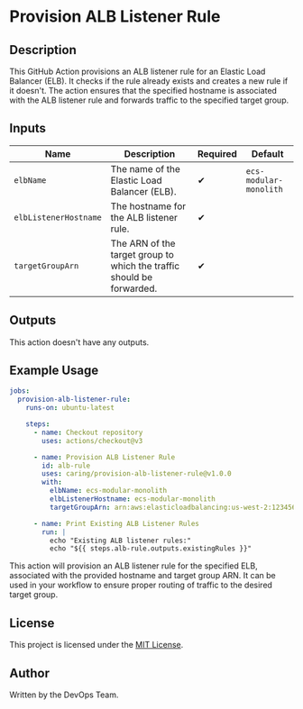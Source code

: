 # Provision ALB Listener Rule

## Description

This GitHub Action provisions an ALB listener rule for an Elastic Load Balancer (ELB). It checks if the rule already exists and creates a new rule if it doesn't. The action ensures that the specified hostname is associated with the ALB listener rule and forwards traffic to the specified target group.

## Inputs

| Name                  | Description                                                  | Required | Default                  |
| --------------------- | ------------------------------------------------------------ | -------- | ------------------------ |
| `elbName`             | The name of the Elastic Load Balancer (ELB).                | ✔        | `ecs-modular-monolith`   |
| `elbListenerHostname` | The hostname for the ALB listener rule.                      | ✔        |                          |
| `targetGroupArn`      | The ARN of the target group to which the traffic should be forwarded. | ✔        |                          |

## Outputs

This action doesn't have any outputs.

## Example Usage

```yaml
jobs:
  provision-alb-listener-rule:
    runs-on: ubuntu-latest

    steps:
      - name: Checkout repository
        uses: actions/checkout@v3

      - name: Provision ALB Listener Rule
        id: alb-rule
        uses: caring/provision-alb-listener-rule@v1.0.0
        with:
          elbName: ecs-modular-monolith
          elbListenerHostname: ecs-modular-monolith
          targetGroupArn: arn:aws:elasticloadbalancing:us-west-2:123456789012:targetgroup/example-target-group/abcdef1234567890

      - name: Print Existing ALB Listener Rules
        run: |
          echo "Existing ALB listener rules:"
          echo "${{ steps.alb-rule.outputs.existingRules }}"
```

This action will provision an ALB listener rule for the specified ELB, associated with the provided hostname and target group ARN. It can be used in your workflow to ensure proper routing of traffic to the desired target group.

## License

This project is licensed under the [MIT License](LICENSE).

## Author

Written by the DevOps Team.